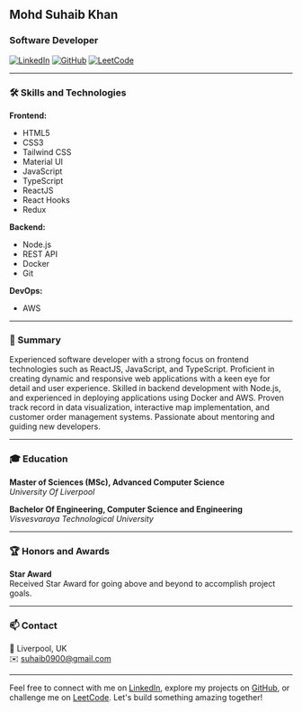 

## Mohd Suhaib Khan

### Software Developer

[![LinkedIn](https://img.shields.io/badge/LinkedIn-000?style=for-the-badge&logo=linkedin&logoColor=0A66C2)](https://www.linkedin.com/in/suhaibk9/)
[![GitHub](https://img.shields.io/badge/GitHub-000?style=for-the-badge&logo=github&logoColor=white)](https://github.com/suhaibk9/)
[![LeetCode](https://img.shields.io/badge/LeetCode-000?style=for-the-badge&logo=leetcode&logoColor=FFA116)](https://leetcode.com/suhaibk9/)

---

### 🛠 Skills and Technologies

**Frontend:**
- HTML5
- CSS3
- Tailwind CSS
- Material UI
- JavaScript
- TypeScript
- ReactJS
- React Hooks
- Redux

**Backend:**
- Node.js
- REST API
- Docker
- Git

**DevOps:**
- AWS

---

### 💼 Summary

Experienced software developer with a strong focus on frontend technologies such as ReactJS, JavaScript, and TypeScript. Proficient in creating dynamic and responsive web applications with a keen eye for detail and user experience. Skilled in backend development with Node.js, and experienced in deploying applications using Docker and AWS. Proven track record in data visualization, interactive map implementation, and customer order management systems. Passionate about mentoring and guiding new developers.

---

### 🎓 Education

**Master of Sciences (MSc), Advanced Computer Science**  
*University Of Liverpool*

**Bachelor Of Engineering, Computer Science and Engineering**  
*Visvesvaraya Technological University*

---

### 🏆 Honors and Awards

**Star Award**  
Received Star Award for going above and beyond to accomplish project goals.

---

### 📫 Contact

📍 Liverpool, UK  
✉️ [suhaib0900@gmail.com](mailto:suhaib0900@gmail.com)  

---

Feel free to connect with me on [LinkedIn](https://www.linkedin.com/in/suhaibk9/), explore my projects on [GitHub](https://github.com/suhaibk9/), or challenge me on [LeetCode](https://leetcode.com/suhaibk9/). Let's build something amazing together!

